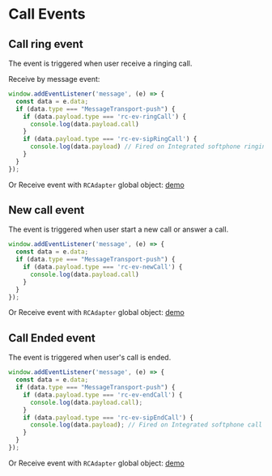 # Call Events

## Call ring event

The event is triggered when user receive a ringing call.

Receive by message event:

```js
window.addEventListener('message', (e) => {
  const data = e.data;
  if (data.type === "MessageTransport-push") {
    if (data.payload.type === 'rc-ev-ringCall') {
      console.log(data.payload.call)
    }
    if (data.payload.type === 'rc-ev-sipRingCall') {
      console.log(data.payload) // Fired on Integrated softphone ringing, no call information
    }
  }
});
```

Or Receive event with `RCAdapter` global object: [demo](api.md#register-a-logger-and-contact-matcher-service)

## New call event

The event is triggered when user start a new call or answer a call.

```js
window.addEventListener('message', (e) => {
  const data = e.data;
  if (data.type === "MessageTransport-push") {
    if (data.payload.type === 'rc-ev-newCall') {
      console.log(data.payload.call)
    }
  }
});
```

Or Receive event with `RCAdapter` global object: [demo](api.md#register-a-logger-and-contact-matcher-service)

## Call Ended event

The event is triggered when user's call is ended.

```js
window.addEventListener('message', (e) => {
  const data = e.data;
  if (data.type === "MessageTransport-push") {
    if (data.payload.type === 'rc-ev-endCall') {
      console.log(data.payload.call);
    }
    if (data.payload.type === 'rc-ev-sipEndCall') {
      console.log(data.payload); // Fired on Integrated softphone call ended, no call information
    }
  }
});
```

Or Receive event with `RCAdapter` global object: [demo](api.md#register-a-logger-and-contact-matcher-service)
